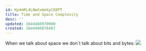 ```yaml
---
id: Kp4mRL4LNmXxAmXyCO8PT
title: Time and Space Complexity
desc: ''
updated: 1644486970900
created: 1644486876467
---
```

When we talk about space we don´t talk about bits and bytes:
![](/assets/images/2022-02-10-10-55-14.png)
